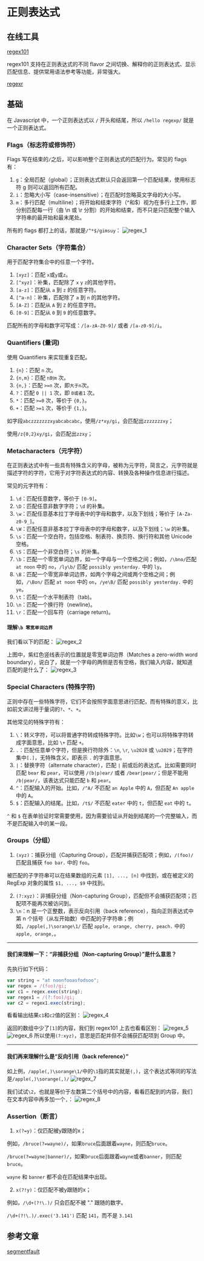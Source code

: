 # 正则表达式

## 在线工具

[regex101](https://regex101.com/)

regex101 支持在正则表达式的不同 flavor 之间切换、解释你的正则表达式、显示匹配信息、提供常用语法参考等功能，非常强大。

[regexr](https://regexr.com/)

## 基础

在 Javascript 中，一个正则表达式以 `/` 开头和结尾，所以 `/hello regexp/` 就是一个正则表达式。

### Flags（标志符或修饰符）

Flags 写在结束的`/`之后，可以影响整个正则表达式的匹配行为。常见的 flags 有：

1.  `g`：全局匹配（global）；正则表达式默认只会返回第一个匹配结果，使用标志符 g 则可以返回所有匹配。
2.  `i`：忽略大小写（case-insensitive）；在匹配时忽略英文字母的大小写。
3.  `m`：多行匹配（multiline）；将开始和结束字符（^和\$）视为在多行上工作，即分别匹配每一行（由 \n 或 \r 分割）的开始和结束，而不只是只匹配整个输入字符串的最开始和最末尾处。

所有的 flags 都打上的话，那就是`/^*$/gimsuy`：
![regex_1](./images/regex_1.png)

### Character Sets（字符集合）

用于匹配字符集合中的任意一个字符。

1. `[xyz]`：匹配 `x`或`y`或`z`。
2. `[^xyz]`：补集，匹配除了 `x` `y` `z`的其他字符。
3. `[a-z]`：匹配从 `a` 到 `z` 的任意字符。
4. `[^a-n]`：补集，匹配除了 `a` 到 `n` 的其他字符。
5. `[A-Z]`：匹配从 `A` 到 `Z` 的任意字符。
6. `[0-9]`：匹配从 `0` 到 `9` 的任意数字。

匹配所有的字母和数字可写成：`/[a-zA-Z0-9]/` 或者 `/[a-z0-9]/i`。

### Quantifiers (量词)

使用 Quantifiers 来实现重复匹配。

1. `{n}`：匹配 `n` 次。
2. `{n,m}`：匹配 `n到m` 次。
3. `{n,}`：匹配 `>=n` 次，即`大于n`次。
4. `?`：匹配 `0 || 1` 次，即 `0或者1` 次。
5. `*`：匹配 `>=0` 次，等价于 `{0,}`。
6. `+`：匹配 `>=1` 次，等价于 `{1,}`。

如字段`abczzzzzzzxyabcabcabc`，使用`/z*xy/gi`，会匹配出`zzzzzzzxy`；

使用`/z{0,2}xy/gi`，会匹配出`zzxy`；

### Metacharacters（元字符）

在正则表达式中有一些具有特殊含义的字母，被称为元字符，简言之，元字符就是描述字符的字符，它用于对字符表达式的内容、转换及各种操作信息进行描述。

常见的元字符有：

1. `\d`：匹配任意数字，等价于 `[0-9]`。
2. `\D`：匹配任意非数字字符；`\d` 的补集。
3. `\w`：匹配任意基本拉丁字母表中的字母和数字，以及下划线；等价于 `[A-Za-z0-9_]`。
4. `\W`：匹配任意非基本拉丁字母表中的字母和数字，以及下划线；`\w` 的补集。
5. `\s`：匹配一个空白符，包括空格、制表符、换页符、换行符和其他 Unicode 空格。
6. `\S`：匹配一个非空白符；`\s` 的补集。
7. `\b`：匹配一个零宽单词边界，如一个字母与一个空格之间；例如，`/\bno/`匹配 `at noon` 中的 `no`，`/ly\b/` 匹配 `possibly yesterday.` 中的 `ly`。
8. `\B`：匹配一个零宽非单词边界，如两个字母之间或两个空格之间；例如，`/\Bon/` 匹配 `at noon` 中的 `on`，`/ye\B/` 匹配 `possibly yesterday.` 中的 `ye`。
9. `\t`：匹配一个水平制表符（tab)。
10. `\n`：匹配一个换行符（newline)。
11. `\r`：匹配一个回车符（carriage return)。

#### 理解`\b 零宽单词边界`

我们看以下的匹配：
![regex_2](./images/regex_2.png)

上图中，紫红色竖线表示的位置就是零宽单词边界（Matches a zero-width word boundary），说白了，就是一个字母的两侧是否有空格，我们输入内容，就知道匹配的是什么了：
![regex_3](./images/regex_3.png)

### Special Characters (特殊字符)

正则中存在一些特殊字符，它们不会按照字面意思进行匹配，而有特殊的意义，比如前文讲过用于量词的`?`、`*`、`+`。

其他常见的特殊字符有：

1. `\`：转义字符，可以将普通字符转成特殊字符。比如`\w`；也可以将特殊字符转成字面意思，比如 `\+` 匹配 `+`。
2. `.`：匹配任意单个字符，但是换行符除外：`\n`, `\r`, `\u2028` 或 `\u2029`；在字符集中`[.]`，无特殊含义，即表示 `.` 的字面意思。
3. `|`：替换字符（alternate character），匹配 `|` 前或后的表达式。比如需要同时匹配 `bear` 和 `pear`，可以使用 `/(b|p)ear/` 或者 `/bear|pear/`；但是不能用 `/b|pear/`，该表达式只能匹配 `b` 和 `pear`。
4. `^`：匹配输入的开始。比如，`/^A/` 不匹配 `an Apple` 中的 `A`，但匹配 `An apple` 中的 `A`。
5. `$`：匹配输入的结尾。比如，`/t$/` 不匹配 `eater` 中的 `t`，但匹配 `eat` 中的 `t`。

`^` 和 `$` 在表单验证时常需要使用，因为需要验证从开始到结尾的一个完整输入，而不是匹配输入中的某一段。

### Groups（分组）

1. `(xyz)`：捕获分组（Capturing Group），匹配并捕获匹配项；例如，`/(foo)/` 匹配且捕获 `foo bar.` 中的 `foo`。

被匹配的子字符串可以在结果数组的元素 `[1], ..., [n]` 中找到，或在被定义的 RegExp 对象的属性 `$1, ..., $9` 中找到。

2. `(?:xyz)`：非捕获分组（Non-capturing Group），匹配但不会捕获匹配项；匹配项不能再次被访问到。
3. `\n`：n 是一个正整数，表示反向引用（back reference），指向正则表达式中第 n 个括号（从左开始数）中匹配的子字符串；例如，`/apple(,)\sorange\1/` 匹配 `apple, orange, cherry, peach.` 中的 `apple, orange,`。

---

#### 我们来理解一下：“非捕获分组（Non-capturing Group）”是什么意思？

先执行如下代码：

```js
var string = "at noonfooasfodsoo";
var regex = /(foo)/gi;
var c1 = regex.exec(string);
var regex1 = /(?:foo)/gi;
var c2 = regex1.exec(string);
```

看看输出结果`c1`和`c2`值的区别：
![regex_4](./images/regex_4.png)

返回的数组中少了`[1]`的内容，我们到 regex101 上去也看看区别：
![regex_5](./images/regex_5.png)
![regex_6](./images/regex_6.png)
所以使用`(?:xyz)`，意思是匹配并但不会捕获匹配项到 Group 中。

---

#### 我们再来理解什么是“反向引用（back reference）”

如上例，`/apple(,)\sorange\1/`中的`\1`指的其实就是`(,)`，这个表达式等同的写法是`/apple(,)\sorange(,)/`
![regex_7](./images/regex_7.png)

我们试试`\2`，也就是等价于左数第二个括号中的内容，看看匹配到的内容，我们在文本内容中再多加一个`,`：
![regex_8](./images/regex_8.png)

### Assertion（断言）
1. `x(?=y)`：仅匹配被y跟随的x；

例如，`/bruce(?=wayne)/`，如果`bruce`后面跟着`wayne`，则匹配`bruce`。

`/bruce(?=wayne|banner)/`，如果`bruce`后面跟着`wayne`或者`banner`，则匹配`bruce`。

`wayne` 和 `banner` 都不会在匹配结果中出现。

2. `x(?!y)`：仅匹配不被y跟随的x；

例如，`/\d+(?!\.)/` 只会匹配不被 "." 跟随的数字。

`/\d+(?!\.)/.exec('3.141')` 匹配 `141`，而不是 `3.141`

## 参考文章
[segmentfault](https://segmentfault.com/a/1190000018489883)